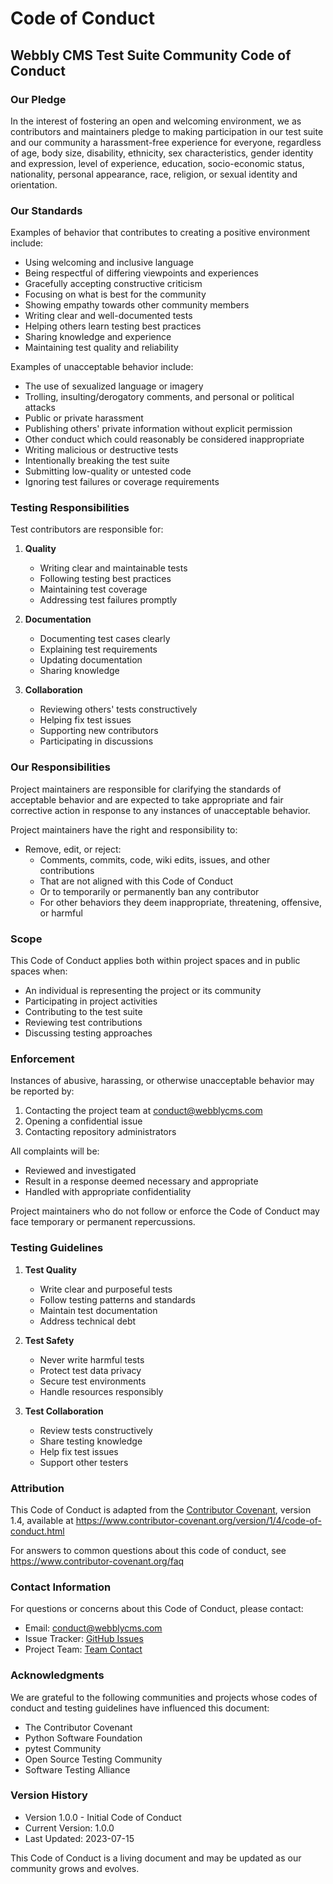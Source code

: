 # Code of Conduct

## Webbly CMS Test Suite Community Code of Conduct

### Our Pledge

In the interest of fostering an open and welcoming environment, we as contributors and maintainers pledge to making participation in our test suite and our community a harassment-free experience for everyone, regardless of age, body size, disability, ethnicity, sex characteristics, gender identity and expression, level of experience, education, socio-economic status, nationality, personal appearance, race, religion, or sexual identity and orientation.

### Our Standards

Examples of behavior that contributes to creating a positive environment include:

* Using welcoming and inclusive language
* Being respectful of differing viewpoints and experiences
* Gracefully accepting constructive criticism
* Focusing on what is best for the community
* Showing empathy towards other community members
* Writing clear and well-documented tests
* Helping others learn testing best practices
* Sharing knowledge and experience
* Maintaining test quality and reliability

Examples of unacceptable behavior include:

* The use of sexualized language or imagery
* Trolling, insulting/derogatory comments, and personal or political attacks
* Public or private harassment
* Publishing others' private information without explicit permission
* Other conduct which could reasonably be considered inappropriate
* Writing malicious or destructive tests
* Intentionally breaking the test suite
* Submitting low-quality or untested code
* Ignoring test failures or coverage requirements

### Testing Responsibilities

Test contributors are responsible for:

1. **Quality**
   - Writing clear and maintainable tests
   - Following testing best practices
   - Maintaining test coverage
   - Addressing test failures promptly

2. **Documentation**
   - Documenting test cases clearly
   - Explaining test requirements
   - Updating documentation
   - Sharing knowledge

3. **Collaboration**
   - Reviewing others' tests constructively
   - Helping fix test issues
   - Supporting new contributors
   - Participating in discussions

### Our Responsibilities

Project maintainers are responsible for clarifying the standards of acceptable behavior and are expected to take appropriate and fair corrective action in response to any instances of unacceptable behavior.

Project maintainers have the right and responsibility to:
- Remove, edit, or reject:
  - Comments, commits, code, wiki edits, issues, and other contributions
  - That are not aligned with this Code of Conduct
  - Or to temporarily or permanently ban any contributor
  - For other behaviors they deem inappropriate, threatening, offensive, or harmful

### Scope

This Code of Conduct applies both within project spaces and in public spaces when:
- An individual is representing the project or its community
- Participating in project activities
- Contributing to the test suite
- Reviewing test contributions
- Discussing testing approaches

### Enforcement

Instances of abusive, harassing, or otherwise unacceptable behavior may be reported by:
1. Contacting the project team at conduct@webblycms.com
2. Opening a confidential issue
3. Contacting repository administrators

All complaints will be:
- Reviewed and investigated
- Result in a response deemed necessary and appropriate
- Handled with appropriate confidentiality

Project maintainers who do not follow or enforce the Code of Conduct may face temporary or permanent repercussions.

### Testing Guidelines

1. **Test Quality**
   - Write clear and purposeful tests
   - Follow testing patterns and standards
   - Maintain test documentation
   - Address technical debt

2. **Test Safety**
   - Never write harmful tests
   - Protect test data privacy
   - Secure test environments
   - Handle resources responsibly

3. **Test Collaboration**
   - Review tests constructively
   - Share testing knowledge
   - Help fix test issues
   - Support other testers

### Attribution

This Code of Conduct is adapted from the [Contributor Covenant][homepage], version 1.4,
available at https://www.contributor-covenant.org/version/1/4/code-of-conduct.html

[homepage]: https://www.contributor-covenant.org

For answers to common questions about this code of conduct, see
https://www.contributor-covenant.org/faq

### Contact Information

For questions or concerns about this Code of Conduct, please contact:
- Email: conduct@webblycms.com
- Issue Tracker: [GitHub Issues](https://github.com/webblycms/webbly/issues)
- Project Team: [Team Contact](https://webblycms.com/team)

### Acknowledgments

We are grateful to the following communities and projects whose codes of conduct and testing guidelines have influenced this document:

- The Contributor Covenant
- Python Software Foundation
- pytest Community
- Open Source Testing Community
- Software Testing Alliance

### Version History

- Version 1.0.0 - Initial Code of Conduct
- Current Version: 1.0.0
- Last Updated: 2023-07-15

This Code of Conduct is a living document and may be updated as our community grows and evolves.
